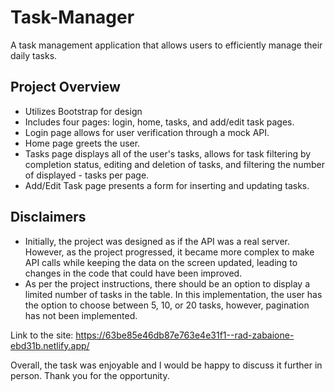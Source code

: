 # Task-Manager

A task management application that allows users to efficiently manage their daily tasks.

## Project Overview

 - Utilizes Bootstrap for design
 - Includes four pages: login, home, tasks, and add/edit task pages.
 - Login page allows for user verification through a mock API.
 - Home page greets the user.
 - Tasks page displays all of the user's tasks, allows for task filtering by completion status, editing and deletion of tasks, and filtering the number of displayed  -     tasks per page.
 - Add/Edit Task page presents a form for inserting and updating tasks.

## Disclaimers
 - Initially, the project was designed as if the API was a real server. However, as the project progressed, it became more complex to make API calls while keeping the data on the screen updated, leading to changes in the code that could have been improved.
 - As per the project instructions, there should be an option to display a limited number of tasks in the table. In this implementation, the user has the option to choose between 5, 10, or 20 tasks, however, pagination has not been implemented.

Link to the site: https://63be85e46db87e763e4e31f1--rad-zabaione-ebd31b.netlify.app/

Overall, the task was enjoyable and I would be happy to discuss it further in person. Thank you for the opportunity.
